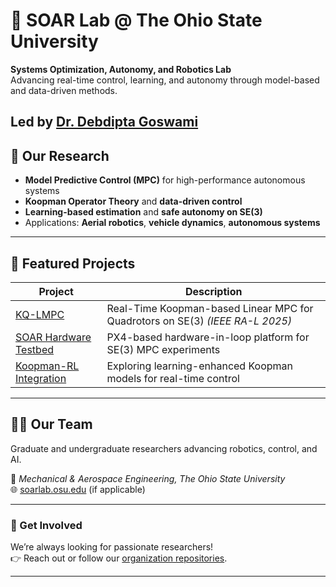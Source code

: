 # 🧠 SOAR Lab @ The Ohio State University  
**Systems Optimization, Autonomy, and Robotics Lab**  
Advancing real-time control, learning, and autonomy through model-based and data-driven methods.

Led by **[Dr. Debdipta Goswami](https://goswami78.github.io/)**  
---

## 🚀 Our Research
- **Model Predictive Control (MPC)** for high-performance autonomous systems  
- **Koopman Operator Theory** and **data-driven control**  
- **Learning-based estimation** and **safe autonomy on SE(3)**  
- Applications: **Aerial robotics**, **vehicle dynamics**, **autonomous systems**

---

## 🧩 Featured Projects
| Project | Description |
|----------|-------------|
| [KQ-LMPC](https://github.com/santoshrajkumar/kq-lmpc-quadrotor) | Real-Time Koopman-based Linear MPC for Quadrotors on SE(3) *(IEEE RA-L 2025)* |
| [SOAR Hardware Testbed](https://github.com/SOARLabOSU/soar-flightstack) | PX4-based hardware-in-loop platform for SE(3) MPC experiments |
| [Koopman-RL Integration](https://github.com/SOARLabOSU/koopman-rl) | Exploring learning-enhanced Koopman models for real-time control |

---

## 🧑‍🔬 Our Team

Graduate and undergraduate researchers advancing robotics, control, and AI.

📍 *Mechanical & Aerospace Engineering, The Ohio State University*  
🌐 [soarlab.osu.edu](https://soarlab.osu.edu) (if applicable)

---

### 💫 Get Involved
We’re always looking for passionate researchers!  
👉 Reach out or follow our [organization repositories](https://github.com/SOARLabOSU?tab=repositories).

---
